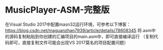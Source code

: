﻿# MusicPlayer-ASM-完整版

在Visual Studio 2017中配置masn32运行环境，可参考以下博客：
	https://blog.csdn.net/maguanzhan7939/article/details/78608345
将.asm中的源码复制粘贴到你创建的汇编项目的main.asm中，即可直接编译运行
（复制代码即可，直接复制文件可能会出现VS 2017莫名的项目配置问题）
